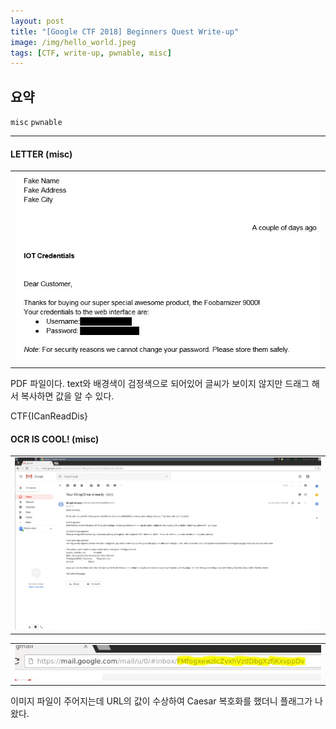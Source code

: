 ```yaml
---
layout: post
title: "[Google CTF 2018] Beginners Quest Write-up"
image: /img/hello_world.jpeg
tags: [CTF, write-up, pwnable, misc]
---
```


## 요약
`misc` `pwnable`

---
#### LETTER (misc)
<table><tr><td>
<img src="/img/google_letter.JPG">
</td></tr></table>

PDF 파일이다. text와 배경색이 검정색으로 되어있어 글씨가 보이지 않지만 드래그 해서 복사하면 값을 알 수 있다.

CTF{ICanReadDis}

#### OCR IS COOL! (misc)
<table><tr><td>
<img src="/img/google_ocr1.png">
</td></tr></table>

<table><tr><td>
<img src="/img/google_ocr2.JPG">
</td></tr></table>

이미지 파일이 주어지는데 URL의 값이 수상하여 Caesar 복호화를 했더니 플래그가 나왔다.
